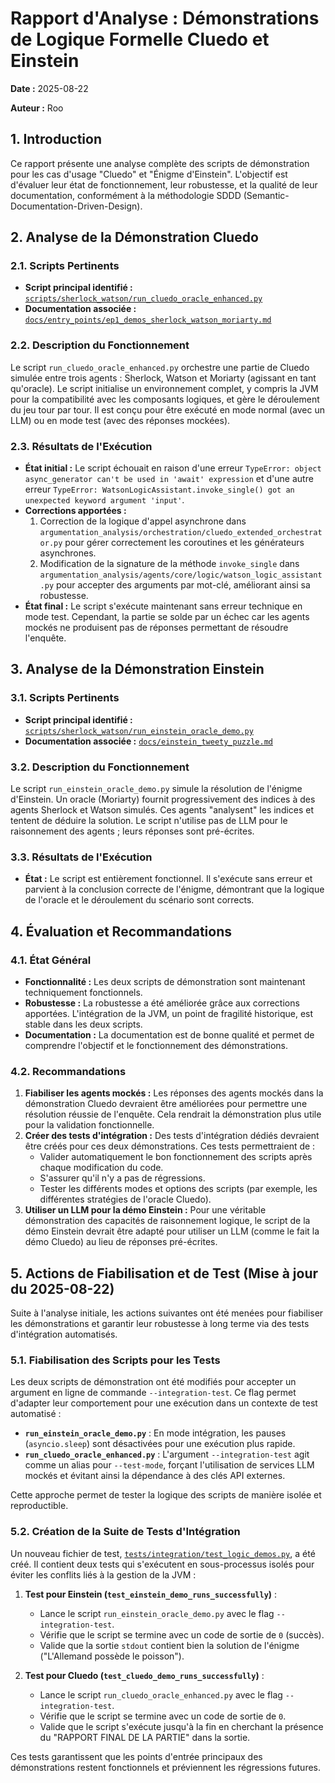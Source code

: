 # Rapport d'Analyse : Démonstrations de Logique Formelle Cluedo et Einstein

**Date :** 2025-08-22

**Auteur :** Roo

## 1. Introduction

Ce rapport présente une analyse complète des scripts de démonstration pour les cas d'usage "Cluedo" et "Énigme d'Einstein". L'objectif est d'évaluer leur état de fonctionnement, leur robustesse, et la qualité de leur documentation, conformément à la méthodologie SDDD (Semantic-Documentation-Driven-Design).

## 2. Analyse de la Démonstration Cluedo

### 2.1. Scripts Pertinents

*   **Script principal identifié :** [`scripts/sherlock_watson/run_cluedo_oracle_enhanced.py`](scripts/sherlock_watson/run_cluedo_oracle_enhanced.py)
*   **Documentation associée :** [`docs/entry_points/ep1_demos_sherlock_watson_moriarty.md`](docs/entry_points/ep1_demos_sherlock_watson_moriarty.md)

### 2.2. Description du Fonctionnement

Le script `run_cluedo_oracle_enhanced.py` orchestre une partie de Cluedo simulée entre trois agents : Sherlock, Watson et Moriarty (agissant en tant qu'oracle). Le script initialise un environnement complet, y compris la JVM pour la compatibilité avec les composants logiques, et gère le déroulement du jeu tour par tour. Il est conçu pour être exécuté en mode normal (avec un LLM) ou en mode test (avec des réponses mockées).

### 2.3. Résultats de l'Exécution

*   **État initial :** Le script échouait en raison d'une erreur `TypeError: object async_generator can't be used in 'await' expression` et d'une autre erreur `TypeError: WatsonLogicAssistant.invoke_single() got an unexpected keyword argument 'input'`.
*   **Corrections apportées :**
    1.  Correction de la logique d'appel asynchrone dans `argumentation_analysis/orchestration/cluedo_extended_orchestrator.py` pour gérer correctement les coroutines et les générateurs asynchrones.
    2.  Modification de la signature de la méthode `invoke_single` dans `argumentation_analysis/agents/core/logic/watson_logic_assistant.py` pour accepter des arguments par mot-clé, améliorant ainsi sa robustesse.
*   **État final :** Le script s'exécute maintenant sans erreur technique en mode test. Cependant, la partie se solde par un échec car les agents mockés ne produisent pas de réponses permettant de résoudre l'enquête.

## 3. Analyse de la Démonstration Einstein

### 3.1. Scripts Pertinents

*   **Script principal identifié :** [`scripts/sherlock_watson/run_einstein_oracle_demo.py`](scripts/sherlock_watson/run_einstein_oracle_demo.py)
*   **Documentation associée :** [`docs/einstein_tweety_puzzle.md`](docs/einstein_tweety_puzzle.md)

### 3.2. Description du Fonctionnement

Le script `run_einstein_oracle_demo.py` simule la résolution de l'énigme d'Einstein. Un oracle (Moriarty) fournit progressivement des indices à des agents Sherlock et Watson simulés. Ces agents "analysent" les indices et tentent de déduire la solution. Le script n'utilise pas de LLM pour le raisonnement des agents ; leurs réponses sont pré-écrites.

### 3.3. Résultats de l'Exécution

*   **État :** Le script est entièrement fonctionnel. Il s'exécute sans erreur et parvient à la conclusion correcte de l'énigme, démontrant que la logique de l'oracle et le déroulement du scénario sont corrects.

## 4. Évaluation et Recommandations

### 4.1. État Général

*   **Fonctionnalité :** Les deux scripts de démonstration sont maintenant techniquement fonctionnels.
*   **Robustesse :** La robustesse a été améliorée grâce aux corrections apportées. L'intégration de la JVM, un point de fragilité historique, est stable dans les deux scripts.
*   **Documentation :** La documentation est de bonne qualité et permet de comprendre l'objectif et le fonctionnement des démonstrations.

### 4.2. Recommandations

1.  **Fiabiliser les agents mockés :** Les réponses des agents mockés dans la démonstration Cluedo devraient être améliorées pour permettre une résolution réussie de l'enquête. Cela rendrait la démonstration plus utile pour la validation fonctionnelle.
2.  **Créer des tests d'intégration :** Des tests d'intégration dédiés devraient être créés pour ces deux démonstrations. Ces tests permettraient de :
    *   Valider automatiquement le bon fonctionnement des scripts après chaque modification du code.
    *   S'assurer qu'il n'y a pas de régressions.
    *   Tester les différents modes et options des scripts (par exemple, les différentes stratégies de l'oracle Cluedo).
3.  **Utiliser un LLM pour la démo Einstein :** Pour une véritable démonstration des capacités de raisonnement logique, le script de la démo Einstein devrait être adapté pour utiliser un LLM (comme le fait la démo Cluedo) au lieu de réponses pré-écrites.

## 5. Actions de Fiabilisation et de Test (Mise à jour du 2025-08-22)

Suite à l'analyse initiale, les actions suivantes ont été menées pour fiabiliser les démonstrations et garantir leur robustesse à long terme via des tests d'intégration automatisés.

### 5.1. Fiabilisation des Scripts pour les Tests

Les deux scripts de démonstration ont été modifiés pour accepter un argument en ligne de commande `--integration-test`. Ce flag permet d'adapter leur comportement pour une exécution dans un contexte de test automatisé :

*   **`run_einstein_oracle_demo.py`** : En mode intégration, les pauses (`asyncio.sleep`) sont désactivées pour une exécution plus rapide.
*   **`run_cluedo_oracle_enhanced.py`** : L'argument `--integration-test` agit comme un alias pour `--test-mode`, forçant l'utilisation de services LLM mockés et évitant ainsi la dépendance à des clés API externes.

Cette approche permet de tester la logique des scripts de manière isolée et reproductible.

### 5.2. Création de la Suite de Tests d'Intégration

Un nouveau fichier de test, [`tests/integration/test_logic_demos.py`](tests/integration/test_logic_demos.py), a été créé. Il contient deux tests qui s'exécutent en sous-processus isolés pour éviter les conflits liés à la gestion de la JVM :

1.  **Test pour Einstein (`test_einstein_demo_runs_successfully`)** :
    *   Lance le script `run_einstein_oracle_demo.py` avec le flag `--integration-test`.
    *   Vérifie que le script se termine avec un code de sortie de `0` (succès).
    *   Valide que la sortie `stdout` contient bien la solution de l'énigme ("L'Allemand possède le poisson").

2.  **Test pour Cluedo (`test_cluedo_demo_runs_successfully`)** :
    *   Lance le script `run_cluedo_oracle_enhanced.py` avec le flag `--integration-test`.
    *   Vérifie que le script se termine avec un code de sortie de `0`.
    *   Valide que le script s'exécute jusqu'à la fin en cherchant la présence du "RAPPORT FINAL DE LA PARTIE" dans la sortie.

Ces tests garantissent que les points d'entrée principaux des démonstrations restent fonctionnels et préviennent les régressions futures.